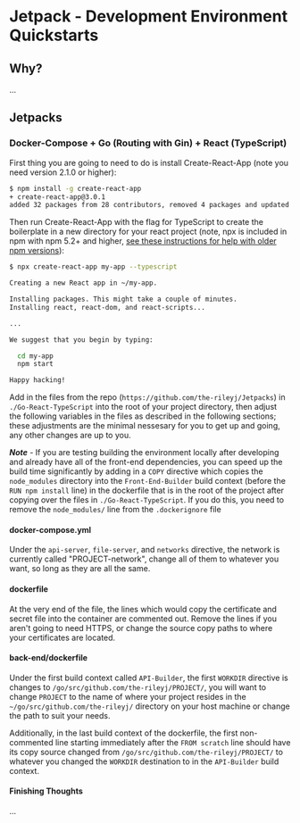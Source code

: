 # Jetpack - Development Environment Quickstarts

## Why?

...

## Jetpacks

### Docker-Compose + Go (Routing with Gin) + React (TypeScript)

First thing you are going to need to do is install Create-React-App (note you need version 2.1.0 or higher):

```bash
$ npm install -g create-react-app
+ create-react-app@3.0.1
added 32 packages from 28 contributors, removed 4 packages and updated 11 packages in 90.445s
```

Then run Create-React-App with the flag for TypeScript to create the boilerplate in a new directory for your react project (note, npx is included in npm with npm 5.2+ and higher, [see these instructions for help with older npm versions](https://gist.github.com/gaearon/4064d3c23a77c74a3614c498a8bb1c5f)):

```bash
$ npx create-react-app my-app --typescript

Creating a new React app in ~/my-app.

Installing packages. This might take a couple of minutes.
Installing react, react-dom, and react-scripts...

...

We suggest that you begin by typing:

  cd my-app
  npm start

Happy hacking!
```

Add in the files from the repo (`https://github.com/the-rileyj/Jetpacks`) in `./Go-React-TypeScript` into the root of your project directory, then adjust the following variables in the files as described in the following sections; these adjustments are the minimal nessesary for you to get up and going, any other changes are up to you.

***Note*** - If you are testing building the environment locally after developing and already have all of the front-end dependencies, you can speed up the build time significantly by adding in a `COPY` directive which copies the `node_modules` directory into the `Front-End-Builder` build context (before the `RUN npm install` line) in the dockerfile that is in the root of the project after copying over the files in `./Go-React-TypeScript`. If you do this, you need to remove the `node_modules/` line from the `.dockerignore` file

#### docker-compose.yml

Under the `api-server`, `file-server`, and `networks` directive, the network is currently called "PROJECT-network", change all of them to whatever you want, so long as they are all the same.

#### dockerfile

At the very end of the file, the lines which would copy the certificate and secret file into the container are commented out. Remove the lines if you aren't going to need HTTPS, or change the source copy paths to where your certificates are located.

#### back-end/dockerfile

Under the first build context called `API-Builder`, the first `WORKDIR` directive is changes to `/go/src/github.com/the-rileyj/PROJECT/`, you will want to change `PROJECT` to the name of where your project resides in the `~/go/src/github.com/the-rileyj/` directory on your host machine or change the path to suit your needs.

Additionally, in the last build context of the dockerfile, the first non-commented line starting immediately after the `FROM scratch` line should have its copy source changed from `/go/src/github.com/the-rileyj/PROJECT/` to whatever you changed the `WORKDIR` destination to in the `API-Builder` build context.

#### Finishing Thoughts

...
